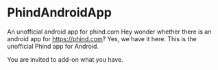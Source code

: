 # PhindAndroidApp
An unofficial android app for phind.com
Hey wonder whether there is an android app for https://phind.com?
Yes, we have it here.
This is the unofficial Phind app for Android.

You are invited to add-on what you have.
